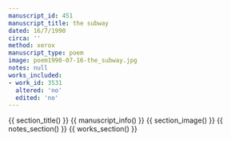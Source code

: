 ```yaml
---
manuscript_id: 451
manuscript_title: the subway
dated: 16/7/1990
circa: ''
method: xerox
manuscript_type: poem
image: poem1990-07-16-the_subway.jpg
notes: null
works_included:
- work_id: 3531
  altered: 'no'
  edited: 'no'
---
```


{{ section_title() }}
{{ manuscript_info() }}
{{ section_image() }}
{{ notes_section() }}
{{ works_section() }}
